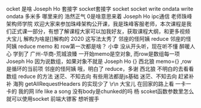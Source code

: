 ocket 是啥
Joseph Ho
套接字 socket套接字  socket socket write ondata  write ondata 
多米多
哪里来的
浩然正气
0是啥意思来着
Joseph Ho
ipc通信
老师珠峰架构师学院
欢迎大家来参加珠峰架构公开课，我是珠峰客服老师，本次课程是我们正式课一部分，有想了解课程大家可以加我好友，获取课程大纲，和更多视频
大宝儿
解构为啥是[]解构的
2020
这写法太秀了
邻座的怪阿姨
reduce
邻座的怪阿姨
reduce  memo 和 row第一次都是啥？
小幸
没从开头听，现在听不懂
醉暖人心
学到了
广州-华商-荒城浪臻
一开始memo是空对象,  而row是数组每一项
Joseph Ho
因为说数组，如果对象不就是
Joseph Ho
{}
西北狼
memo={} ,row 是循环的当前项
邻座的怪阿姨
哦，明白了  reduce，多谢
西北狼
不明白的去看看 数组 reduce 的方法
迷茫、不知去向
有些用法都是js基础
迷茫、不知去向
赶紧补补
海狗
getAllRequestHeaders 的实现少了 \r\n
大宝儿
在回家的路上看 一卡一卡的 我的网
life like a song
没有body是chunked的吗
杨
scoket函数参数里怎么就可以使用socket
前端大镖客
想听握手